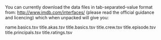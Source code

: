 You can currently download the data files in tab-separated-value format from:
http://www.imdb.com/interfaces/
(please read the official guidance and licencing)
which when unpacked will give you:

name.basics.tsv
title.akas.tsv
title.basics.tsv
title.crew.tsv
title.episode.tsv
title.principals.tsv
title.ratings.tsv

